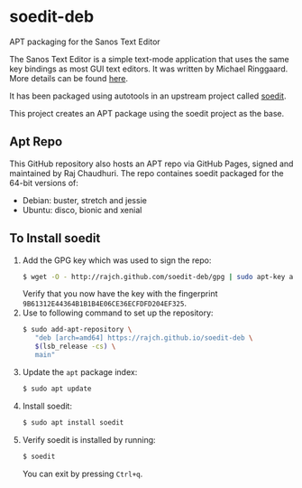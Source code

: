 # soedit-deb
APT packaging for the Sanos Text Editor

The Sanos Text Editor is a simple text-mode application that uses the same key bindings as most GUI text editors. It was written by Michael Ringgaard. More details can be found [here](http://www.jbox.dk/sanos/editor.htm).

It has been packaged using autotools in an upstream project called [soedit](https://github.com/rajch/soedit).

This project creates an APT package using the soedit project as the base. 

## Apt Repo
This GitHub repository also hosts an APT repo via GitHub Pages, signed and maintained by Raj Chaudhuri. The repo containes soedit packaged for the 64-bit versions of:

* Debian: buster, stretch and jessie
* Ubuntu: disco, bionic and xenial


## To Install soedit
1. Add the GPG key which was used to sign the repo:
   ```bash
   $ wget -O - http://rajch.github.com/soedit-deb/gpg | sudo apt-key add -
   ```
   Verify that you now have the key with the fingerprint `9B61312E44364B1B1B4E06CE36ECFDFD204EF325`.
2. Use to following command to set up the repository:
   ```bash
   $ sudo add-apt-repository \
      "deb [arch=amd64] https://rajch.github.io/soedit-deb \
      $(lsb_release -cs) \
      main"
   ```
3. Update the `apt` package index:
   ```bash
   $ sudo apt update
   ```
4. Install soedit:
   ```bash
   $ sudo apt install soedit
   ```
5. Verify soedit is installed by running:
   ```bash
   $ soedit
   ```
   You can exit by pressing `Ctrl+q`.


